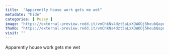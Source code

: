 ```yaml
---
title:  "Apparently house work gets me wet"
metadate: "hide"
categories: [ Pussy ]
image: "https://external-preview.redd.it/vmChkNs4dzt5aLxXQWOOj5heubQapuu2dE1thGQ7HDk.jpg?auto=webp&s=1b018fbc87caa5b3a070b0f3e8446cc348a623b0"
thumb: "https://external-preview.redd.it/vmChkNs4dzt5aLxXQWOOj5heubQapuu2dE1thGQ7HDk.jpg?width=1080&crop=smart&auto=webp&s=14933692e543fbb586db8d8694f36504dde436f1"
visit: ""
---
```

Apparently house work gets me wet
